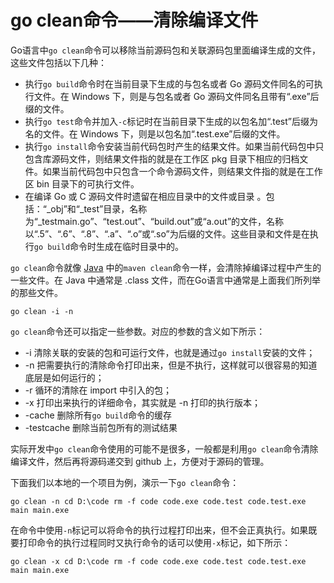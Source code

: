 # go clean命令——清除编译文件

Go语言中`go clean`命令可以移除当前源码包和关联源码包里面编译生成的文件，这些文件包括以下几种：

- 执行`go build`命令时在当前目录下生成的与包名或者 Go 源码文件同名的可执行文件。在 Windows 下，则是与包名或者 Go 源码文件同名且带有“.exe”后缀的文件。
- 执行`go test`命令并加入`-c`标记时在当前目录下生成的以包名加“.test”后缀为名的文件。在 Windows 下，则是以包名加“.test.exe”后缀的文件。
- 执行`go install`命令安装当前代码包时产生的结果文件。如果当前代码包中只包含库源码文件，则结果文件指的就是在工作区 pkg 目录下相应的归档文件。如果当前代码包中只包含一个命令源码文件，则结果文件指的就是在工作区 bin 目录下的可执行文件。
- 在编译 Go 或 C 源码文件时遗留在相应目录中的文件或目录  。包括：“_obj”和“_test”目录，名称为“_testmain.go”、“test.out”、“build.out”或“a.out”的文件，名称以“.5”、“.6”、“.8”、“.a”、“.o”或“.so”为后缀的文件。这些目录和文件是在执行`go build`命令时生成在临时目录中的。

`go clean`命令就像 [Java](http://c.biancheng.net/java/) 中的`maven clean`命令一样，会清除掉编译过程中产生的一些文件。在 Java 中通常是 .class 文件，而在Go语言中通常是上面我们所列举的那些文件。

`go clean -i -n`

`go clean`命令还可以指定一些参数。对应的参数的含义如下所示：

- -i 清除关联的安装的包和可运行文件，也就是通过`go install`安装的文件；
- -n 把需要执行的清除命令打印出来，但是不执行，这样就可以很容易的知道底层是如何运行的；
- -r 循环的清除在 import 中引入的包；
- -x 打印出来执行的详细命令，其实就是 -n 打印的执行版本；
- -cache 删除所有`go build`命令的缓存
- -testcache 删除当前包所有的测试结果

实际开发中`go clean`命令使用的可能不是很多，一般都是利用`go clean`命令清除编译文件，然后再将源码递交到 github 上，方便对于源码的管理。

下面我们以本地的一个项目为例，演示一下`go clean`命令：

`go clean -n
 cd D:\code
 rm -f code code.exe code.test code.test.exe main main.exe`

在命令中使用`-n`标记可以将命令的执行过程打印出来，但不会正真执行。如果既要打印命令的执行过程同时又执行命令的话可以使用`-x`标记，如下所示：

`go clean -x
 cd D:\code
 rm -f code code.exe code.test code.test.exe main main.exe`